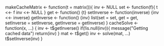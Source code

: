 makeCacheMatrix <- function(t = matrix()){
  inv <- NULL
  set <- function(f){
    t <<- f
    inv <<- NULL
  }
  get <- function() {t}
  setInverse <- function(inverse) {inv <<- inverse}
  getInverse <- function() {inv}
  list(set = set, get = get, setInverse = setInverse, getInverse = getInverse)
}
cacheSolve <- function(x, ...) {
  inv <- t$getInverse()
  if(!is.null(inv)){
    message("Getting cached data")
    return(inv)
  }
  mat <- t$get()
  inv <- solve(mat, ...)
  t$setInverse(inv)
}
